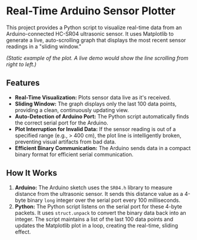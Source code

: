# Real-Time Arduino Sensor Plotter

This project provides a Python script to visualize real-time data from an Arduino-connected HC-SR04 ultrasonic sensor. It uses Matplotlib to generate a live, auto-scrolling graph that displays the most recent sensor readings in a "sliding window."

*(Static example of the plot. A live demo would show the line scrolling from right to left.)*

## Features

-   **Real-Time Visualization:** Plots sensor data live as it's received.
-   **Sliding Window:** The graph displays only the last 100 data points, providing a clean, continuously updating view.
-   **Auto-Detection of Arduino Port:** The Python script automatically finds the correct serial port for the Arduino.
-   **Plot Interruption for Invalid Data:** If the sensor reading is out of a specified range (e.g., > 400 cm), the plot line is intelligently broken, preventing visual artifacts from bad data.
-   **Efficient Binary Communication:** The Arduino sends data in a compact binary format for efficient serial communication.

## How It Works

1.  **Arduino:** The Arduino sketch uses the `SR04.h` library to measure distance from the ultrasonic sensor. It sends this distance value as a 4-byte binary `long` integer over the serial port every 100 milliseconds.
2.  **Python:** The Python script listens on the serial port for these 4-byte packets. It uses `struct.unpack` to convert the binary data back into an integer. The script maintains a list of the last 100 data points and updates the Matplotlib plot in a loop, creating the real-time, sliding effect.
